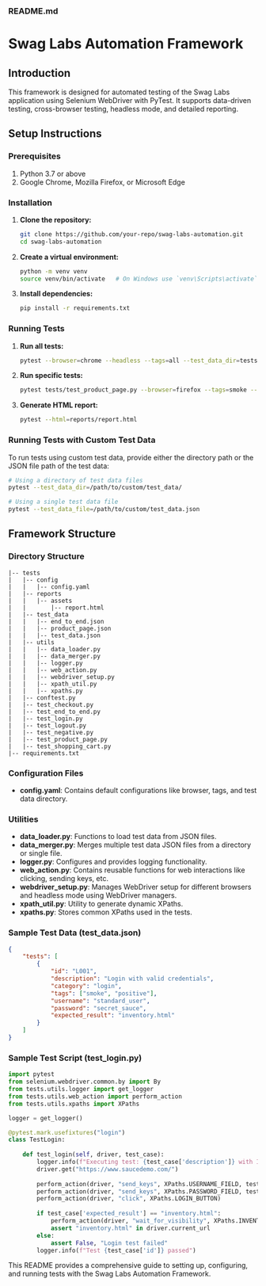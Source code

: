 ### README.md

# Swag Labs Automation Framework

## Introduction
This framework is designed for automated testing of the Swag Labs application using Selenium WebDriver with PyTest. It supports data-driven testing, cross-browser testing, headless mode, and detailed reporting.

## Setup Instructions

### Prerequisites
1. Python 3.7 or above
2. Google Chrome, Mozilla Firefox, or Microsoft Edge

### Installation

1. **Clone the repository:**
   ```bash
   git clone https://github.com/your-repo/swag-labs-automation.git
   cd swag-labs-automation
   ```

2. **Create a virtual environment:**
   ```bash
   python -m venv venv
   source venv/bin/activate   # On Windows use `venv\Scripts\activate`
   ```

3. **Install dependencies:**
   ```bash
   pip install -r requirements.txt
   ```

### Running Tests

1. **Run all tests:**
   ```bash
   pytest --browser=chrome --headless --tags=all --test_data_dir=tests/test_data/
   ```

2. **Run specific tests:**
   ```bash
   pytest tests/test_product_page.py --browser=firefox --tags=smoke --test_data_file=tests/test_data/product_page.json
   ```

3. **Generate HTML report:**
   ```bash
   pytest --html=reports/report.html
   ```

### Running Tests with Custom Test Data
To run tests using custom test data, provide either the directory path or the JSON file path of the test data:

```bash
# Using a directory of test data files
pytest --test_data_dir=/path/to/custom/test_data/

# Using a single test data file
pytest --test_data_file=/path/to/custom/test_data.json
```

## Framework Structure

### Directory Structure

```
|-- tests
|   |-- config
|   |   |-- config.yaml
|   |-- reports
|   |   |-- assets
|   |       |-- report.html
|   |-- test_data
|   |   |-- end_to_end.json
|   |   |-- product_page.json
|   |   |-- test_data.json
|   |-- utils
|   |   |-- data_loader.py
|   |   |-- data_merger.py
|   |   |-- logger.py
|   |   |-- web_action.py
|   |   |-- webdriver_setup.py
|   |   |-- xpath_util.py
|   |   |-- xpaths.py
|   |-- conftest.py
|   |-- test_checkout.py
|   |-- test_end_to_end.py
|   |-- test_login.py
|   |-- test_logout.py
|   |-- test_negative.py
|   |-- test_product_page.py
|   |-- test_shopping_cart.py
|-- requirements.txt
```

### Configuration Files

- **config.yaml**: Contains default configurations like browser, tags, and test data directory.

### Utilities

- **data_loader.py**: Functions to load test data from JSON files.
- **data_merger.py**: Merges multiple test data JSON files from a directory or single file.
- **logger.py**: Configures and provides logging functionality.
- **web_action.py**: Contains reusable functions for web interactions like clicking, sending keys, etc.
- **webdriver_setup.py**: Manages WebDriver setup for different browsers and headless mode using WebDriver managers.
- **xpath_util.py**: Utility to generate dynamic XPaths.
- **xpaths.py**: Stores common XPaths used in the tests.

### Sample Test Data (test_data.json)
```json
{
    "tests": [
        {
            "id": "L001",
            "description": "Login with valid credentials",
            "category": "login",
            "tags": ["smoke", "positive"],
            "username": "standard_user",
            "password": "secret_sauce",
            "expected_result": "inventory.html"
        }
    ]
}
```

### Sample Test Script (test_login.py)
```python
import pytest
from selenium.webdriver.common.by import By
from tests.utils.logger import get_logger
from tests.utils.web_action import perform_action
from tests.utils.xpaths import XPaths

logger = get_logger()

@pytest.mark.usefixtures("login")
class TestLogin:
    
    def test_login(self, driver, test_case):
        logger.info(f"Executing test: {test_case['description']} with ID: {test_case['id']}")
        driver.get("https://www.saucedemo.com/")
        
        perform_action(driver, "send_keys", XPaths.USERNAME_FIELD, test_case['username'])
        perform_action(driver, "send_keys", XPaths.PASSWORD_FIELD, test_case['password'])
        perform_action(driver, "click", XPaths.LOGIN_BUTTON)
        
        if test_case['expected_result'] == "inventory.html":
            perform_action(driver, "wait_for_visibility", XPaths.INVENTORY_LIST)
            assert "inventory.html" in driver.current_url
        else:
            assert False, "Login test failed"
        logger.info(f"Test {test_case['id']} passed")
```

This README provides a comprehensive guide to setting up, configuring, and running tests with the Swag Labs Automation Framework.